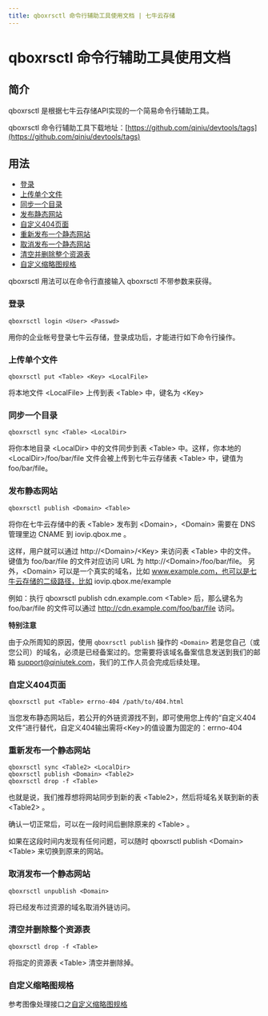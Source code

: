```yaml
---
title: qboxrsctl 命令行辅助工具使用文档 | 七牛云存储
---
```


# qboxrsctl 命令行辅助工具使用文档

## 简介

qboxrsctl 是根据七牛云存储API实现的一个简易命令行辅助工具。

qboxrsctl 命令行辅助工具下载地址：[https://github.com/qiniu/devtools/tags](https://github.com/qiniu/devtools/tags)

## 用法

- [登录](#qboxrsctl-login)
- [上传单个文件](#qboxrsctl-put)
- [同步一个目录](#qboxrsctl-sync)
- [发布静态网站](#qboxrsctl-publish)
- [自定义404页面](#qboxrsctl-page404)
- [重新发布一个静态网站](#qboxrsctl-republish)
- [取消发布一个静态网站](#qboxrsctl-unpublish)
- [清空并删除整个资源表](#qboxrsctl-drop)
- [自定义缩略图规格](#qboxrsctl-setstyle)

qboxrsctl 用法可以在命令行直接输入 qboxrsctl 不带参数来获得。

<a name="qboxrsctl-login"></a>

### 登录

    qboxrsctl login <User> <Passwd>

用你的企业帐号登录七牛云存储，登录成功后，才能进行如下命令行操作。

<a name="qboxrsctl-put"></a>

### 上传单个文件

    qboxrsctl put <Table> <Key> <LocalFile>

将本地文件 \<LocalFile\> 上传到表 \<Table\> 中，键名为 \<Key\>

<a name="qboxrsctl-sync"></a>

### 同步一个目录

    qboxrsctl sync <Table> <LocalDir>

将你本地目录 \<LocalDir\> 中的文件同步到表 \<Table\> 中。这样，你本地的 \<LocalDir\>/foo/bar/file 文件会被上传到七牛云存储表 \<Table\> 中，键值为 foo/bar/file。

<a name="qboxrsctl-publish"></a>

### 发布静态网站

    qboxrsctl publish <Domain> <Table>

将你在七牛云存储中的表 \<Table\> 发布到 \<Domain\>，\<Domain\> 需要在 DNS 管理里边 CNAME 到 iovip.qbox.me 。

这样，用户就可以通过 http://\<Domain\>/\<Key\> 来访问表 \<Table\> 中的文件。键值为 foo/bar/file 的文件对应访问 URL 为 http://\<Domain\>/foo/bar/file。
另外，\<Domain\> 可以是一个真实的域名，比如 www.example.com，也可以是七牛云存储的二级路径，比如 iovip.qbox.me/example

例如：执行 qboxrsctl publish cdn.example.com \<Table\> 后，那么键名为 foo/bar/file 的文件可以通过 http://cdn.example.com/foo/bar/file 访问。

**特别注意**

由于众所周知的原因，使用 `qboxrsctl publish` 操作的 `<Domain>` 若是您自己（或您公司）的域名，必须是已经备案过的。您需要将该域名备案信息发送到我们的邮箱 [support@qiniutek.com](mailto:support@qiniutek.com)，我们的工作人员会完成后续处理。

<a name="qboxrsctl-page404"></a>

### 自定义404页面

    qboxrsctl put <Table> errno-404 /path/to/404.html

当您发布静态网站后，若公开的外链资源找不到，即可使用您上传的“自定义404文件”进行替代，自定义404输出需将\<Key\>的值设置为固定的：errno-404

<a name="qboxrsctl-republish"></a>

### 重新发布一个静态网站

    qboxrsctl sync <Table2> <LocalDir>
    qboxrsctl publish <Domain> <Table2>
    qboxrsctl drop -f <Table>

也就是说，我们推荐想将网站同步到新的表 \<Table2\>，然后将域名关联到新的表 \<Table2\> 。

确认一切正常后，可以在一段时间后删除原来的 \<Table\> 。

如果在这段时间内发现有任何问题，可以随时 qboxrsctl publish \<Domain\> \<Table\> 来切换到原来的网站。

<a name="qboxrsctl-unpublish"></a>

### 取消发布一个静态网站

    qboxrsctl unpublish <Domain>

将已经发布过资源的域名取消外链访问。

<a name="qboxrsctl-drop"></a>

### 清空并删除整个资源表

    qboxrsctl drop -f <Table>

将指定的资源表 \<Table\> 清空并删除掉。

<a name="qboxrsctl-setstyle"></a>

### 自定义缩略图规格

参考图像处理接口之[自定义缩略图规格](/v3/api/foimg/#fo-imagePreviewEx)


